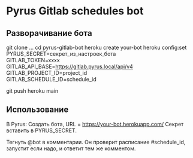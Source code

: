 # Pyrus Gitlab schedules bot

## Разворачивание бота
git clone …
cd pyrus-gitlab-bot
heroku create your-bot
heroku config:set \
  PYRUS_SECRET=секрет_из_настроек_бота \
  GITLAB_TOKEN=xxxx \
  GITLAB_API_BASE=https://gitlab.pyrus.local/api/v4 \
  GITLAB_PROJECT_ID=project_id \
  GITLAB_SCHEDULE_ID=schedule_id

git push heroku main

## Использование
В Pyrus: Создать бота, URL = https://your-bot.herokuapp.com/
Секрет вставить в PYRUS_SECRET.

Тегнуть @bot в комментарии. Он проверит расписание #schedule_id, запустит если надо, и ответит тем же комментом.
